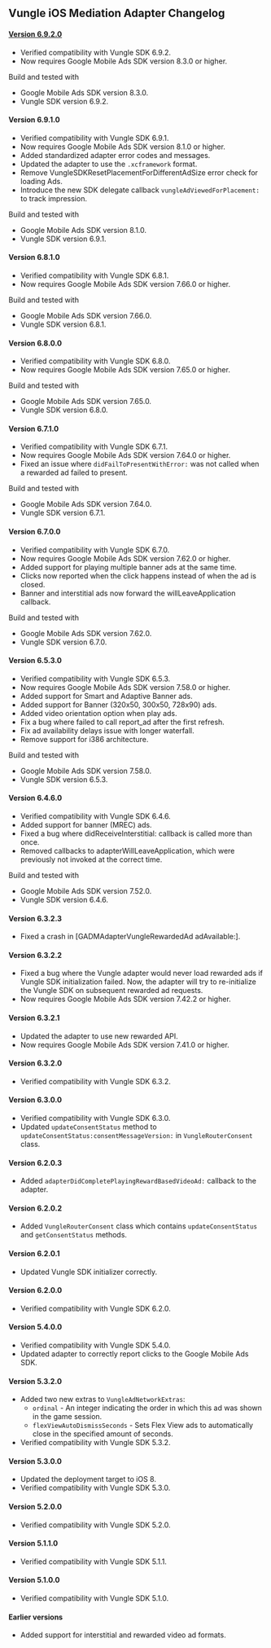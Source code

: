 ## Vungle iOS Mediation Adapter Changelog

#### [Version 6.9.2.0](https://dl.google.com/googleadmobadssdk/mediation/ios/vungle/VungleAdapter-6.9.2.0.zip)
- Verified compatibility with Vungle SDK 6.9.2.
- Now requires Google Mobile Ads SDK version 8.3.0 or higher.

Build and tested with
- Google Mobile Ads SDK version 8.3.0.
- Vungle SDK version 6.9.2.

#### Version 6.9.1.0
- Verified compatibility with Vungle SDK 6.9.1.
- Now requires Google Mobile Ads SDK version 8.1.0 or higher.
- Added standardized adapter error codes and messages.
- Updated the adapter to use the `.xcframework` format.
- Remove VungleSDKResetPlacementForDifferentAdSize error check for loading Ads.
- Introduce the new SDK delegate callback `vungleAdViewedForPlacement:` to track impression.

Build and tested with
- Google Mobile Ads SDK version 8.1.0.
- Vungle SDK version 6.9.1.

#### Version 6.8.1.0
- Verified compatibility with Vungle SDK 6.8.1.
- Now requires Google Mobile Ads SDK version 7.66.0 or higher.

Build and tested with
- Google Mobile Ads SDK version 7.66.0.
- Vungle SDK version 6.8.1.

#### Version 6.8.0.0
- Verified compatibility with Vungle SDK 6.8.0.
- Now requires Google Mobile Ads SDK version 7.65.0 or higher.

Build and tested with
- Google Mobile Ads SDK version 7.65.0.
- Vungle SDK version 6.8.0.

#### Version 6.7.1.0
- Verified compatibility with Vungle SDK 6.7.1.
- Now requires Google Mobile Ads SDK version 7.64.0 or higher.
- Fixed an issue where `didFailToPresentWithError:` was not called when a rewarded ad failed to present.

Build and tested with
- Google Mobile Ads SDK version 7.64.0.
- Vungle SDK version 6.7.1.

#### Version 6.7.0.0
- Verified compatibility with Vungle SDK 6.7.0.
- Now requires Google Mobile Ads SDK version 7.62.0 or higher.
- Added support for playing multiple banner ads at the same time.
- Clicks now reported when the click happens instead of when the ad is closed.
- Banner and interstitial ads now forward the willLeaveApplication callback.

Build and tested with
- Google Mobile Ads SDK version 7.62.0.
- Vungle SDK version 6.7.0.

#### Version 6.5.3.0
- Verified compatibility with Vungle SDK 6.5.3.
- Now requires Google Mobile Ads SDK version 7.58.0 or higher.
- Added support for Smart and Adaptive Banner ads.
- Added support for Banner (320x50, 300x50, 728x90) ads.
- Added video orientation option when play ads.
- Fix a bug where failed to call report_ad after the first refresh.
- Fix ad availability delays issue with longer waterfall.
- Remove support for i386 architecture.

Build and tested with
- Google Mobile Ads SDK version 7.58.0.
- Vungle SDK version 6.5.3.

#### Version 6.4.6.0
- Verified compatibility with Vungle SDK 6.4.6.
- Added support for banner (MREC) ads.
- Fixed a bug where didReceiveInterstitial: callback is called more than once.
- Removed callbacks to adapterWillLeaveApplication, which were previously not invoked at the correct time.

Build and tested with
- Google Mobile Ads SDK version 7.52.0.
- Vungle SDK version 6.4.6.

#### Version 6.3.2.3
- Fixed a crash in [GADMAdapterVungleRewardedAd adAvailable:].

#### Version 6.3.2.2
- Fixed a bug where the Vungle adapter would never load rewarded ads if Vungle SDK initialization failed. Now, the adapter will try to re-initialize the Vungle SDK on subsequent rewarded ad requests.
- Now requires Google Mobile Ads SDK version 7.42.2 or higher.

#### Version 6.3.2.1
- Updated the adapter to use new rewarded API.
- Now requires Google Mobile Ads SDK version 7.41.0 or higher.

#### Version 6.3.2.0
- Verified compatibility with Vungle SDK 6.3.2.

#### Version 6.3.0.0
- Verified compatibility with Vungle SDK 6.3.0.
- Updated `updateConsentStatus` method to `updateConsentStatus:consentMessageVersion:` in `VungleRouterConsent` class.

#### Version 6.2.0.3
- Added `adapterDidCompletePlayingRewardBasedVideoAd:` callback to the adapter.

#### Version 6.2.0.2
- Added `VungleRouterConsent` class which contains `updateConsentStatus` and `getConsentStatus` methods.

#### Version 6.2.0.1
- Updated Vungle SDK initializer correctly.

#### Version 6.2.0.0
- Verified compatibility with Vungle SDK 6.2.0.

#### Version 5.4.0.0
- Verified compatibility with Vungle SDK 5.4.0.
- Updated adapter to correctly report clicks to the Google Mobile Ads SDK.

#### Version 5.3.2.0
- Added two new extras to `VungleAdNetworkExtras`:
  - `ordinal` - An integer indicating the order in which this ad was shown in
    the game session.
  - `flexViewAutoDismissSeconds` - Sets Flex View ads to automatically close in
    the specified amount of seconds.
- Verified compatibility with Vungle SDK 5.3.2.

#### Version 5.3.0.0
- Updated the deployment target to iOS 8.
- Verified compatibility with Vungle SDK 5.3.0.

#### Version 5.2.0.0
- Verified compatibility with Vungle SDK 5.2.0.

#### Version 5.1.1.0
- Verified compatibility with Vungle SDK 5.1.1.

#### Version 5.1.0.0
- Verified compatibility with Vungle SDK 5.1.0.

#### Earlier versions
- Added support for interstitial and rewarded video ad formats.
